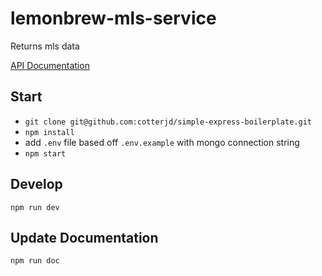 # lemonbrew-mls-service
Returns mls data

<a href="https://lemonbrew.github.io/lemonbrew-mls-service/">API Documentation</a>

## Start
- `git clone git@github.com:cotterjd/simple-express-boilerplate.git`<br>
- `npm install` <br>
- add `.env` file based off `.env.example` with mongo connection string
- `npm start`<br>

## Develop
`npm run dev`

## Update Documentation
`npm run doc`
